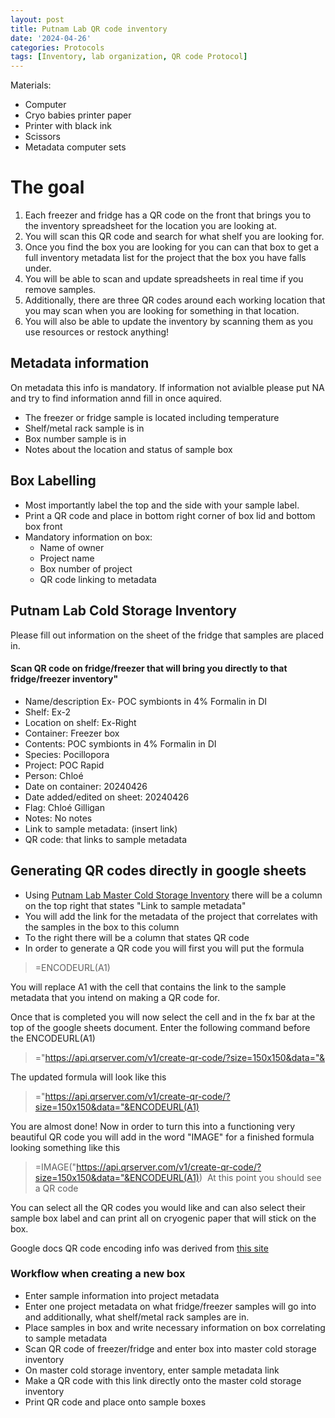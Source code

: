 ```yaml
---
layout: post
title: Putnam Lab QR code inventory 
date: '2024-04-26'
categories: Protocols
tags: [Inventory, lab organization, QR code Protocol]
---
```


Materials: 

- Computer
- Cryo babies printer paper
- Printer with black ink
- Scissors
- Metadata computer sets

# The goal


1. Each freezer and fridge has a QR code on the front that brings you to the inventory spreadsheet for the location you are looking at.
2. You will scan this QR code and search for what shelf you are looking for.
3. Once you find the box you are looking for you can can that box to get a full inventory metadata list for the project that the box you have falls under. 
4. You will be able to scan and update spreadsheets in real time if you remove samples. 
5. Additionally, there are three QR codes around each working location that you may scan when you are looking for something in that location.
6. You will also be able to update the inventory by scanning them as you use resources or restock anything!


## Metadata information
On metadata this info is mandatory. If information not avialble please put NA and try to find information annd fill in once aquired.

- The freezer or fridge sample is located including temperature
- Shelf/metal rack sample is in
- Box number sample is in
- Notes about the location and status of sample box


## Box Labelling

- Most importantly label the top and the side with your sample label.
- Print a QR code and place in bottom right corner of box lid and bottom box front
- Mandatory information on box:
	- Name of owner
	- Project name
	- Box number of project
	- QR code linking to metadata


## Putnam Lab Cold Storage Inventory

Please fill out information on the sheet of the fridge that samples are placed in. 
#### Scan QR code on fridge/freezer that will bring you directly to that fridge/freezer inventory"

- Name/description Ex- POC symbionts in 4% Formalin in DI
- 	Shelf: Ex-2
-  	Location on shelf: Ex-Right
-  Container: Freezer box
-  Contents: POC symbionts in 4% Formalin in DI
-  Species: Pocillopora
-  Project: POC Rapid
-  Person: Chloé
-  Date on container: 20240426
-  Date added/edited on sheet: 20240426
-  Flag: Chloé Gilligan
-  Notes: No notes
-  Link to sample metadata: (insert link)
-  QR code: that links to sample metadata

## Generating QR codes directly in google sheets

- Using [Putnam Lab Master Cold Storage Inventory](https://docs.google.com/spreadsheets/d/1IMYmnNsN4D9cFbgLVdGKz67Albb3LxEyBh2GMtREMPU/edit#gid=2010168651) there will be a column on the top right that states "Link to sample metadata"
- You will add the link for the metadata of the project that correlates with the samples in the box to this column
- To the right there will be a column that states QR code
- In order to generate a QR code you will first you will put the formula

> =ENCODEURL(A1)

You will replace A1 with the cell that contains the link to the sample metadata that you intend on making a QR code for.

Once that is completed you will now select the cell and in the fx bar at the top of the google sheets document. Enter the following command before the ENCODEURL(A1)

> ="https://api.qrserver.com/v1/create-qr-code/?size=150x150&data="&

The updated formula will look like this 

> ="https://api.qrserver.com/v1/create-qr-code/?size=150x150&data="&ENCODEURL(A1)

You are almost done! Now in order to turn this into a functioning very beautiful QR code you will add in the word "IMAGE" for a finished formula looking something like this 

> =IMAGE("https://api.qrserver.com/v1/create-qr-code/?size=150x150&data="&ENCODEURL(A1))
 At this point you should see a QR code 

You can select all the QR codes you would like and can also select their sample box label and can print all on cryogenic paper that will stick on the box.


Google docs QR code encoding info was derived from [this site](https://www.benlcollins.com/spreadsheets/qr-codes-in-google-sheets/)



### Workflow when creating a new box

- Enter sample information into project metadata
- Enter one project metadata on what fridge/freezer samples will go into and additionally, what shelf/metal rack samples are in.
- Place samples in box and write necessary information on box correlating to sample metadata
- Scan QR code of freezer/fridge and enter box into master cold storage inventory
- On master cold storage inventory, enter sample metadata link
- Make a QR code with this link directly onto the master cold storage inventory
- Print QR code and place onto sample boxes



